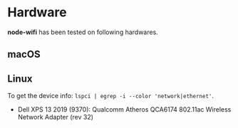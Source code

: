 # Hardware

**node-wifi** has been tested on following hardwares.

## macOS

## Linux

To get the device info: `lspci | egrep -i --color 'network|ethernet'`.

- Dell XPS 13 2019 (9370): Qualcomm Atheros QCA6174 802.11ac Wireless Network Adapter (rev 32)
